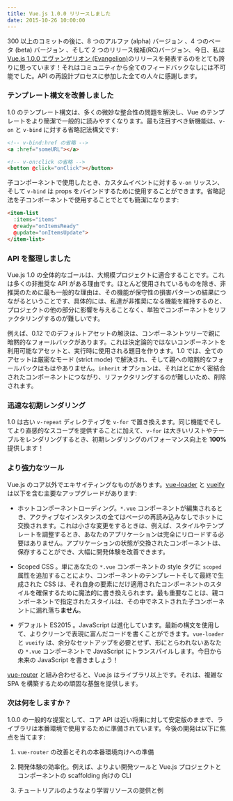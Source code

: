 ```yaml
---
title: Vue.js 1.0.0 リリースしました
date: 2015-10-26 10:00:00
---
```


300 以上のコミットの後に、8 つのアルファ (alpha) バージョン 、4 つのベータ (beta) バージョン 、そして 2 つのリリース候補(RC)バージョン、今日、私は [Vue.js 1.0.0 エヴァンゲリオン (Evangelion)](https://github.com/vuejs/vue/releases/tag/1.0.0)のリリースを発表するのをとても誇りに思っています！それはコミュニティから全てのフィードバックなしには不可能でした。API の再設計プロセスに参加した全ての人々に感謝します。

<!-- more -->

### テンプレート構文を改善しました

1.0 のテンプレート構文は、多くの微妙な整合性の問題を解決し、Vue のテンプレートをより簡潔で一般的に読みやすくなります。最も注目すべき新機能は、`v-on` と `v-bind` に対する省略記法構文です:

``` html
<!-- v-bind:href の省略 -->
<a :href="someURL"></a>

<!-- v-on:click の省略 -->
<button @click="onClick"></button>
```

子コンポーネントで使用したとき、カスタムイベントに対する `v-on` リッスン、そして `v-bind` は props をバインドするために使用することができます。省略記法を子コンポーネントで使用することでとても簡潔になります:

``` html
<item-list
  :items="items"
  @ready="onItemsReady"
  @update="onItemsUpdate">
</item-list>
```

### API を整理しました

Vue.js 1.0 の全体的なゴールは、大規模プロジェクトに適合することです。これは多くの非推奨な API がある理由です。ほとんど使用されているものを除き、非推奨のために最も一般的な理由は、その機能が保守性の損害パターンの結果につながるということです、具体的には、私達が非推奨になる機能を維持するのと、プロジェクトの他の部分に影響を与えることなく、単独でコンポーネントをリファクタリングするのが難しいです。

例えば、0.12 でのデフォルトアセットの解決は、コンポーネントツリーで親に暗黙的なフォールバックがあります。これは決定論的ではないコンポーネントを利用可能なアセットと、実行時に使用される題目を作ります。1.0 では、全てのアセットは厳密なモード (strict mode) で解決され、そして親への暗黙的なフォールバックはもはやありません。`inherit` オプションは、それはとにかく密結合されたコンポーネントにつながり、リファクタリングするのが難しいため、削除されます。

### 迅速な初期レンダリング

1.0 は古い `v-repeat` ディレクティブを `v-for` で置き換えます。同じ機能でそしてより直感的なスコープを提供することに加えて、`v-for` は大きいリストやテーブルをレンダリングするとき、初期レンダリングのパフォーマンス向上を **100%** 提供します！

### より強力なツール

Vue.js のコア以外でエキサイティングなものがあります。[vue-loader](https://github.com/vuejs/vue-loader) と [vueify](https://github.com/vuejs/vueify) は以下を含む主要なアップグレードがあります:

- ホットコンポーネントローディング。`*.vue` コンポーネントが編集されるとき、アクティブなインスタンスの全てはページの再読み込みなしでホットに交換されます。これは小さな変更をするときは、例えば、スタイルやテンプレートを調整するとき、あなたのアプリケーションは完全にリロードする必要はありません。アプリケーションの状態が交換されたコンポーネントは、保存することができ、大幅に開発体験を改善できます。

- Scoped CSS 。単にあなたの `*.vue` コンポーネントの style タグに `scoped` 属性を追加することにより、コンポーネントのテンプレートそして最終で生成された CSS は、それ自身の要素にだけ適用されたコンポーネントのスタイルを確保するために魔法的に書き換えられます。最も重要なことは、親コンポーネントで指定されたスタイルは、その中でネストされた子コンポーネントに漏れ落ち**ません**。

- デフォルト ES2015 。JavaScript は進化しています。最新の構文を使用して、よりクリーンで表現に富んだコードを書くことができます。`vue-loader` と `vueify` は、余分なセットアップを必要とせず、形にとらわれないあなたの `*.vue` コンポーネントで JavaScript にトランスパイルします。今日から未来の JavaScript を書きましょう！

[vue-router](https://github.com/vuejs/vue-router) と組み合わせると、Vue.js はライブラリ以上です。それは、複雑な SPA を構築するための頑固な基盤を提供します。

### 次は何をしますか？

1.0.0 の一般的な提案として、コア API は近い将来に対して安定版のままで、ライブラリは本番環境で使用するために準備されています。今後の開発は以下に焦点を当てます:

1. `vue-router` の改善とそれの本番環境向けへの準備

2. 開発体験の効率化。例えば、よりよい開発ツールと Vue.js プロジェクトとコンポーネントの scaffolding 向けの CLI

3. チュートリアルのようなより学習リソースの提供と例
